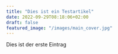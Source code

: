 ```yaml
---
title: "Dies ist ein Testartikel"
date: 2022-09-29T08:18:06+02:00
draft: false
featured_image: "/images/main_cover.jpg"
---
```


Dies ist der erste Eintrag

